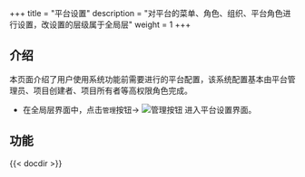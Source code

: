 +++
title = "平台设置"
description = "对平台的菜单、角色、组织、平台角色进行设置，改设置的层级属于全局层"
weight = 1
+++
## 介绍

本页面介绍了用户使用系统功能前需要进行的平台配置，该系统配置基本由平台管理员、项目创建者、项目所有者等高权限角色完成。

- 在全局层界面中，点击`管理`按钮→ ![管理按钮](/docs/user-guide/system-configuration/platform/image/manage_button.png) 进入平台设置界面。

## 功能

{{< docdir >}}